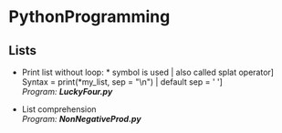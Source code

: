# PythonProgramming

## Lists
* Print list without loop: * symbol is used | also called splat operator]\
  Syntax = print(*my_list, sep = "\n") | default sep = ' ']\
 _Program: **LuckyFour.py**_
  
* List comprehension\
  _Program: **NonNegativeProd.py**_
